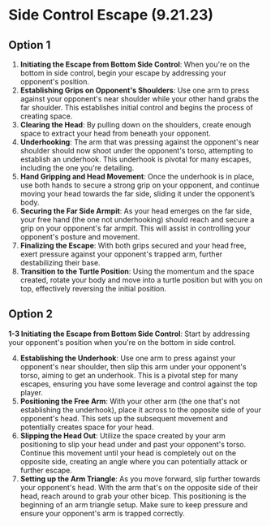 # Side Control Escape (9.21.23)

## Option 1

1. **Initiating the Escape from Bottom Side Control**: When you're on the bottom in side control, begin your escape by addressing your opponent's position.
2. **Establishing Grips on Opponent's Shoulders**: Use one arm to press against your opponent's near shoulder while your other hand grabs the far shoulder. This establishes initial control and begins the process of creating space.
3. **Clearing the Head**: By pulling down on the shoulders, create enough space to extract your head from beneath your opponent.
4. **Underhooking**: The arm that was pressing against the opponent's near shoulder should now shoot under the opponent's torso, attempting to establish an underhook. This underhook is pivotal for many escapes, including the one you're detailing.
5. **Hand Gripping and Head Movement**: Once the underhook is in place, use both hands to secure a strong grip on your opponent, and continue moving your head towards the far side, sliding it under the opponent’s body.
6. **Securing the Far Side Armpit**: As your head emerges on the far side, your free hand (the one not underhooking) should reach and secure a grip on your opponent's far armpit. This will assist in controlling your opponent's posture and movement.
7. **Finalizing the Escape**: With both grips secured and your head free, exert pressure against your opponent's trapped arm, further destabilizing their base.
8. **Transition to the Turtle Position**: Using the momentum and the space created, rotate your body and move into a turtle position but with you on top, effectively reversing the initial position.

## Option 2

**1-3 Initiating the Escape from Bottom Side Control**: Start by addressing your opponent's position when you're on the bottom in side control.

4. **Establishing the Underhook**: Use one arm to press against your opponent's near shoulder, then slip this arm under your opponent's torso, aiming to get an underhook. This is a pivotal step for many escapes, ensuring you have some leverage and control against the top player.
5. **Positioning the Free Arm**: With your other arm (the one that's not establishing the underhook), place it across to the opposite side of your opponent's head. This sets up the subsequent movement and potentially creates space for your head.
6. **Slipping the Head Out**: Utilize the space created by your arm positioning to slip your head under and past your opponent's torso. Continue this movement until your head is completely out on the opposite side, creating an angle where you can potentially attack or further escape.
7. **Setting up the Arm Triangle**: As you move forward, slip further towards your opponent's head. With the arm that's on the opposite side of their head, reach around to grab your other bicep. This positioning is the beginning of an arm triangle setup. Make sure to keep pressure and ensure your opponent's arm is trapped correctly.
